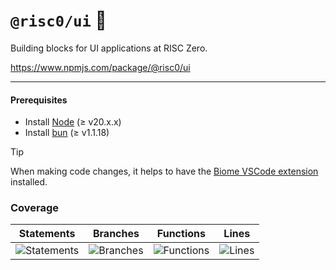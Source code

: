 # `@risc0/ui` 🎨

Building blocks for UI applications at RISC Zero.

https://www.npmjs.com/package/@risc0/ui

---

#### Prerequisites

- Install [Node](https://nodejs.org/en) (≥ v20.x.x)
- Install [bun](https://bun.sh/) (≥ v1.1.18)

> [!TIP]  
> When making code changes, it helps to have the [Biome VSCode extension](https://marketplace.visualstudio.com/items?itemName=biomejs.biome) installed.

### Coverage 

| Statements                  | Branches                | Functions                 | Lines             |
| --------------------------- | ----------------------- | ------------------------- | ----------------- |
| ![Statements](https://img.shields.io/badge/statements-38.65%25-red.svg?style=flat) | ![Branches](https://img.shields.io/badge/branches-74.68%25-red.svg?style=flat) | ![Functions](https://img.shields.io/badge/functions-61.9%25-red.svg?style=flat) | ![Lines](https://img.shields.io/badge/lines-38.65%25-red.svg?style=flat) |
